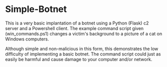 # Simple-Botnet
This is a very basic implantation of a botnet using a Python (Flask) c2 server and a Powershell client. The example command script given (win_commands.ps1) changes a victim's background to a picture of a cat on Windows computers.  

Although simple and non-malicious in this form, this demonstrates the low difficulty of implementing a basic botnet. The command script could just as easily be harmful and cause damage to your computer and/or network.  
